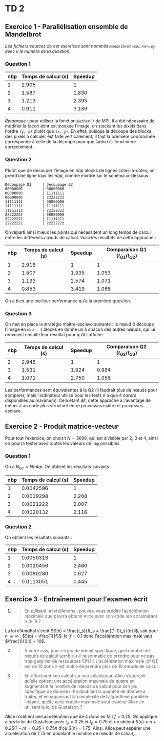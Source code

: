 # TD 2

## Exercice 1 - Parallélisation ensemble de Mandelbrot

_Les fichiers sources de cet exercices sont nommés `mandelbrot-mpi-<k>.py` avec $k$ le numéro de la question._

### Question 1

| nbp | Temps de calcul (s) | Speedup |
| --- | ------------------- | ------- |
| 1   | 2.905               | 1       |
| 2   | 1.587               | 1.830   |
| 3   | 1.213               | 2.395   |
| 4   | 0.911               | 3.189   |

*Remarque* : pour utiliser la fonction `Gather()` de MPI, il a été nécessaire de modifier la façon dont est stockée l'image, en stockant les pixels dans l'ordre `(y, x)` plutôt que `(x, y)`. En effet, puisque la découpe des blocks des pixels à calculer est faite verticalement, il faut la première coordonnée corresponde à celle de la découpe pour que `Gather()` fonctionne correctement.

### Question 2

Plutôt que de découper l'image en *nbp* blocks de lignes côtes-à-côtes, on prend une ligne tous les *nbp*, comme montré sur le schéma ci-dessous :
```
Découpage Q1     | Découpage Q2
00000000         | 00000000
00000000         | 11111111
00000000         | 22222222
11111111         | 00000000
11111111         | 11111111
11111111         | 22222222
22222222         | 00000000
22222222         | 11111111
22222222         | 22222222
```

On réparti ainsi mieux les points qui nécessitent un long temps de calcul entre les différents nœuds de calcul. Voici les résultats de cette approche :

| nbp | Temps de calcul (s) | Speedup | Comparaison Q1 ($t_{Q1} / t_{Q2}$) |
| --- | ------------------- | ------- | ---------------------------------- |
| 1   | 2.916               | 1       | 1                                  |
| 2   | 1.507               | 1.935   | 1.053                              |
| 3   | 1.133               | 2.574   | 1.071                              |
| 4   | 0.853               | 3.419   | 1.068                              |

On a bien une meilleur performance qu'à la première question.

### Question 3

On met en place la stratégie maître-esclave suivante : le nœud 0 découpe l'image en `nbp - 1` blocks en donne un à chacun des autres nœuds, qui lui renvoient ensuite leur résultat pour qu'il l'affiche.

| nbp | Temps de calcul (s) | Speedup | Comparaison Q2 ($t_{Q2} / t_{Q3}$) |
| --- | ------------------- | ------- | ---------------------------------- |
| 2   | 2.946               | 1       | 1                                  |
| 3   | 1.531               | 1.924   | 0.984                              |
| 4   | 1.071               | 2.750   | 1.058                              |

Les performances sont équivalentes à la Q2 (il faudrait plus de nœuds pour comparer, mais l'ordinateur utilisé pour les tests n'a que 4 cœurs disponibles au maximum). Cela étant dit, cette approche a l'avantage de mener à un code plus structuré entre processus maître et processus esclave.

## Exercice 2 - Produit matrice-vecteur

Pour tout l'exercice, on choisit $N = 3600$, qui est divisible par 2, 3 et 4, ainsi on pourra tester avec toutes les valeurs de `nbp` possibles.

### Question 1

On a $N_{loc} = N / nbp$. On obtient les résultats suivants :

| nbp | Temps de calcul (s) | Speedup |
| --- | ------------------- | ------- |
| 1   | 0.0042596           | 1       |
| 2   | 0.0019298           | 2.208   |
| 3   | 0.0021222           | 2.007   |
| 4   | 0.0020132           | 2.116   |

### Question 2

On obtient les résultats suivants :

| nbp | Temps de calcul (s) | Speedup |
| --- | ------------------- | ------- |
| 1   | 0.0050313           | 1       |
| 2   | 0.0020456           | 2.460   |
| 3   | 0.0080280           | 0.627   |
| 4   | 0.0113051           | 0.445   |

## Exercice 3 - Entraînement pour l'examen écrit

1. > En utilisant la loi d’Amdhal, pouvez-vous prédire l’accélération maximale que pourra obtenir Alice avec son code (en considérant n ≫ 1) ?

La loi d'Amdhal s'écrit $S(n) = \frac{t_s}{ft_s + \frac{(1-f)t_s}{n}}$, soit pour $n \rightarrow \infty$ : $S(n) = \frac{1}{f}$. Ici $f = 0.1$ donc l'accélération maximale vaut $\frac{1}{0.1} = 10$.

2. > À votre avis, pour ce jeu de donné spécifique, quel nombre de nœuds de calcul semble-t-il raisonnable de prendre pour ne pas trop gaspiller de ressources CPU ?
L'accélération maximale (cf Q1) est de 10 donc il est inutile de prendre plus de 10 nœuds de calcul.

3. > En effectuant son calcul sur son calculateur, Alice s’aperçoit qu’elle obtient une accélération maximale de quatre en augmentant le nombre de nœuds de calcul pour son jeu spécifique de données. En doublant la quantité de donnée à traiter, et en supposant la complexité de l’algorithme parallèle linéaire, quelle accélération maximale peut espérer Alice en utilisant la loi de Gustafson ?    

Alice n'obtient une accélération que de 4 donc en fait $f = 0.25$. On applique alors la loi de Gustafson avec $t_s=0.25$ et $t_p=0.75$ et on obtient $S(n) = n + 0.25(1-n) = 0.25 + 0.75n$ d'où $S(n) = 1.75$. 
Ainsi, Alice peut espérer une accélération de 1.75 en doublant le nombre de nœuds de calcul, .